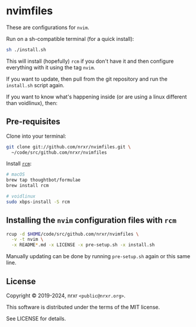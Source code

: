 # nvimfiles

These are configurations for `nvim`.

Run on a sh-compatible terminal (for a quick install):

```sh
sh ./install.sh
```

This will install (hopefully) `rcm` if you don't have it and then configure
everything with it using the tag `nvim`.

If you want to update, then pull from the git repository and run the
`install.sh` script again.

If you want to know what's happening inside (or are using a linux different than
voidlinux), then:

## Pre-requisites

Clone into your terminal:

```sh
git clone git://github.com/nrxr/nvimfiles.git \
  ~/code/src/github.com/nrxr/nvimfiles
```

Install [`rcm`](https://github.com/thoughtbot/rcm):

```sh
# macOS
brew tap thoughtbot/formulae
brew install rcm

# voidlinux
sudo xbps-install -S rcm
```

## Installing the `nvim` configuration files with `rcm`

```sh
rcup -d $HOME/code/src/github.com/nrxr/nvimfiles \
  -v -t nvim \
  -x README*.md -x LICENSE -x pre-setup.sh -x install.sh
```

Manually updating can be done by running `pre-setup.sh` again or this same line.

## License

Copyright © 2019-2024, nrxr `<public@nrxr.org>`.

This software is distributed under the terms of the MIT license.

See LICENSE for details.
